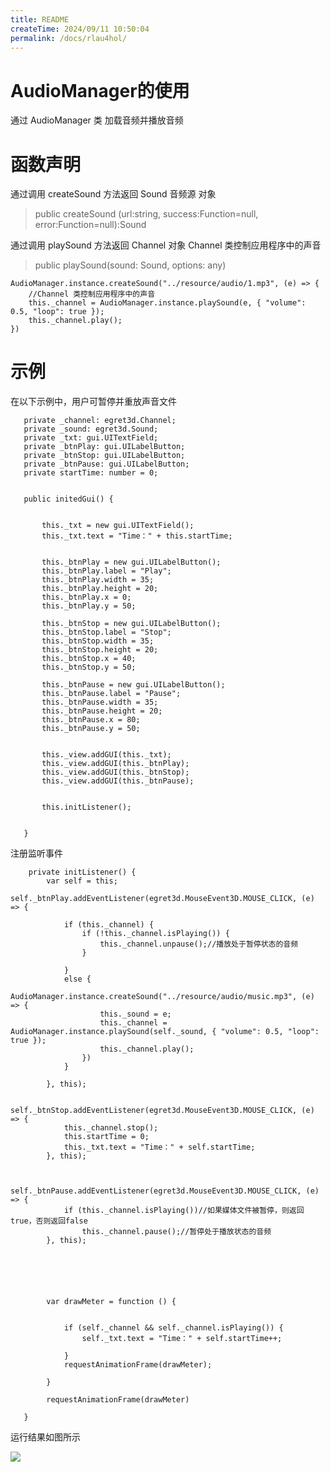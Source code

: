 ```yaml
---
title: README
createTime: 2024/09/11 10:50:04
permalink: /docs/rlau4hol/
---
```

# AudioManager的使用 #

通过 AudioManager 类 加载音频并播放音频

# 函数声明 #
通过调用 createSound 方法返回 Sound 音频源 对象
> public createSound (url:string, success:Function=null, error:Function=null):Sound

通过调用 playSound 方法返回 Channel 对象  Channel 类控制应用程序中的声音
> public playSound(sound: Sound, options: any)


	AudioManager.instance.createSound("../resource/audio/1.mp3", (e) => {
		//Channel 类控制应用程序中的声音
		this._channel = AudioManager.instance.playSound(e, { "volume": 0.5, "loop": true });
		this._channel.play();
	})



# 示例 #


在以下示例中，用户可暂停并重放声音文件




       private _channel: egret3d.Channel;
       private _sound: egret3d.Sound;
       private _txt: gui.UITextField;
       private _btnPlay: gui.UILabelButton;
       private _btnStop: gui.UILabelButton;
       private _btnPause: gui.UILabelButton;
       private startTime: number = 0;
        

       public initedGui() {


           this._txt = new gui.UITextField();
           this._txt.text = "Time：" + this.startTime;


           this._btnPlay = new gui.UILabelButton();
           this._btnPlay.label = "Play";
           this._btnPlay.width = 35;
           this._btnPlay.height = 20;
           this._btnPlay.x = 0;
           this._btnPlay.y = 50;

           this._btnStop = new gui.UILabelButton();
           this._btnStop.label = "Stop";
           this._btnStop.width = 35;
           this._btnStop.height = 20;
           this._btnStop.x = 40;
           this._btnStop.y = 50;

           this._btnPause = new gui.UILabelButton();
           this._btnPause.label = "Pause";
           this._btnPause.width = 35;
           this._btnPause.height = 20;
           this._btnPause.x = 80;
           this._btnPause.y = 50;


           this._view.addGUI(this._txt);
           this._view.addGUI(this._btnPlay);
           this._view.addGUI(this._btnStop);
           this._view.addGUI(this._btnPause);


           this.initListener();


       }

















注册监听事件





        private initListener() {
            var self = this;
            self._btnPlay.addEventListener(egret3d.MouseEvent3D.MOUSE_CLICK, (e) => {

                if (this._channel) {
                    if (!this._channel.isPlaying()) {
                        this._channel.unpause();//播放处于暂停状态的音频
                    }

                }
                else {
                    AudioManager.instance.createSound("../resource/audio/music.mp3", (e) => {
                        this._sound = e;
                        this._channel = AudioManager.instance.playSound(self._sound, { "volume": 0.5, "loop": true });
                        this._channel.play();
                    })
                }

            }, this);

            self._btnStop.addEventListener(egret3d.MouseEvent3D.MOUSE_CLICK, (e) => {
                this._channel.stop();
                this.startTime = 0;
                this._txt.text = "Time：" + self.startTime;
            }, this);


            self._btnPause.addEventListener(egret3d.MouseEvent3D.MOUSE_CLICK, (e) => {
                if (this._channel.isPlaying())//如果媒体文件被暂停，则返回true，否则返回false
                    this._channel.pause();//暂停处于播放状态的音频
            }, this);





            
            var drawMeter = function () {


                if (self._channel && self._channel.isPlaying()) {
                    self._txt.text = "Time：" + self.startTime++;

                }
                requestAnimationFrame(drawMeter);

            }

            requestAnimationFrame(drawMeter)

       }







运行结果如图所示

![](sound.gif)






    









